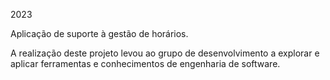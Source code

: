 2023


Aplicação de suporte à gestão de horários.

A realização deste projeto levou ao grupo de desenvolvimento a explorar e aplicar ferramentas e conhecimentos de engenharia de software.
